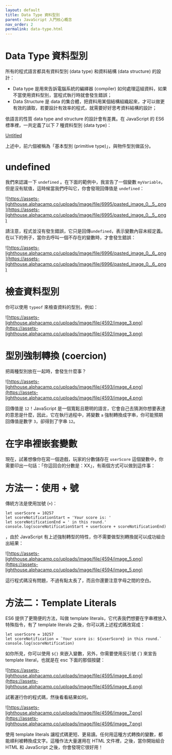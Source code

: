 ```yaml
---
layout: default
title: Data Type 資料型別
parent: JavaScript 入門核心概念
nav_order: 2
permalink: data-type.html
---
```

# Data Type  資料型別

所有的程式語言都具有資料型別 (data type) 和資料結構 (data structure) 的設計：

- Data type 是用來告訴電腦系統的編繹器 (compiler) 如何處理這組資料，如果不當使用資料型別，當程式執行時就會發生錯誤；
- Data Structure 是 data 的集合體，把資料用某個結構組織起來，才可以做更有效的讀取，若要設計有效率的程式，就需要好好思考資料結構的設計；

依語言的性質 data type and structure 的設計會有差異。在 JavaScript 的 ES6 標準裡，一共定義了以下 7 種資料型別 (data type)：

[Untitled](Data%20Type%20%E8%B3%87%E6%96%99%E5%9E%8B%E5%88%A5%20896b74e511eb443fa73caa29f25eac27/Untitled%20Database%20a3885edf562648d98b0693a891159c00.csv)

上述中，前六個被稱為「基本型別 (primitive type)」，與物件型別做區分。

# undefined

我們來認識一下 `undefined` 。在下面的範例中，我宣告了一個變數 `myVariable`，但是沒有賦值，這時候當我們呼叫它，你會發現回傳值是 `undefined`：

![https://assets-lighthouse.alphacamp.co/uploads/image/file/6995/pasted_image_0__5_.png](https://assets-lighthouse.alphacamp.co/uploads/image/file/6995/pasted_image_0__5_.png)

請注意，程式並沒有發生錯誤，它只是回傳`undefined`，表示變數內容未經定義。在以下的例子，當你去呼叫一個不存在的變數時，才會發生錯誤：

![https://assets-lighthouse.alphacamp.co/uploads/image/file/6996/pasted_image_0__6_.png](https://assets-lighthouse.alphacamp.co/uploads/image/file/6996/pasted_image_0__6_.png)

# 檢查資料型別

你可以使用 `typeof` 來檢查資料的型別，例如：

![https://assets-lighthouse.alphacamp.co/uploads/image/file/4592/image_3.png](https://assets-lighthouse.alphacamp.co/uploads/image/file/4592/image_3.png)

# 型別強制轉換 (coercion)

把兩種型別放在一起時，會發生什麼事？

![https://assets-lighthouse.alphacamp.co/uploads/image/file/4593/image_4.png](https://assets-lighthouse.alphacamp.co/uploads/image/file/4593/image_4.png)

回傳值是 `12`！JavaScript 是一個寬鬆且聰明的語言，它會自己去猜測你想要表達的意思是什麼，因此，它在執行過程中，將變數 `a` 強制轉換成字串，你可能預期回傳值是數字 `3`，卻得到了字串 `12`。

# 在字串裡嵌套變數

現在，試著想像你在寫一個遊戲，玩家的分數儲存在 `userScore` 這個變數中，你需要印出一句話：「你這回合的分數是：XX」，有兩個方式可以做到這件事：

# **方法一：使用 + 號**

傳統方法是使用加號 (`+`)：

```
let userScore = 10257
let scoreNotificationStart = 'Your score is: '
let scoreNotificationEnd = ' in this round.'
console.log(scoreNotificationStart + userScore + scoreNotificationEnd)

```

，由於 JavaScript 有上述強制轉型的特性，你不需要做型別轉換就可以成功組合出結果：

![https://assets-lighthouse.alphacamp.co/uploads/image/file/4594/image_5.png](https://assets-lighthouse.alphacamp.co/uploads/image/file/4594/image_5.png)

這行程式碼沒有問題，不過有點太長了，而且你還要注意字母之間的空白。

# **方法二：Template Literals**

ES6 提供了更簡便的方法，叫做 template literals，它代表我們想要在字串裡放入特殊指令，有了 template literals 之後，你可以將上述程式碼改寫成：

```
let userScore = 10257
let scoreNotification = `Your score is: ${userScore} in this round.`
console.log(scoreNotification)

```

如你所見，你可以使用 `${}` 來嵌入變數，另外，你需要使用反引號 (`) 來宣告 template literal，也就是在 esc 下面的那個按鍵：

![https://assets-lighthouse.alphacamp.co/uploads/image/file/4595/image_6.png](https://assets-lighthouse.alphacamp.co/uploads/image/file/4595/image_6.png)

試著運行你的程式碼，然後看看結果如何。

![https://assets-lighthouse.alphacamp.co/uploads/image/file/4596/image_7.png](https://assets-lighthouse.alphacamp.co/uploads/image/file/4596/image_7.png)

使用 template literals 讓程式碼更短、更易讀。任何用這種方式轉換的變數，都能順利被轉換成文字。這種作法大量運用在 HTML 文件裡，之後，當你開始組合 HTML 和 JavaScript 之後，你會發現它很好用！

